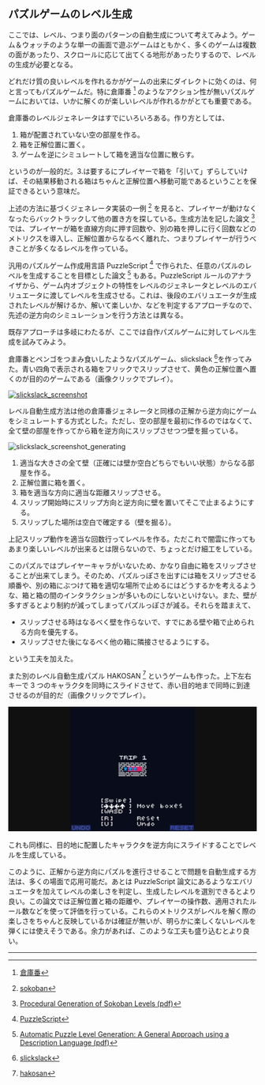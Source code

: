## パズルゲームのレベル生成

ここでは、レベル、つまり面のパターンの自動生成について考えてみよう。ゲーム＆ウォッチのような単一の画面で遊ぶゲームはともかく、多くのゲームは複数の面があったり、スクロールに応じて出てくる地形があったりするので、レベルの生成が必要となる。

どれだけ質の良いレベルを作れるかがゲームの出来にダイレクトに効くのは、何と言ってもパズルゲームだ。特に倉庫番 [^1] のようなアクション性が無いパズルゲームにおいては、いかに解くのが楽しいレベルが作れるかがとても重要である。

倉庫番のレベルジェネレータはすでにいろいろある。作り方としては、

1. 箱が配置されていない空の部屋を作る。
1. 箱を正解位置に置く。
1. ゲームを逆にシミュレートして箱を適当な位置に散らす。

というのが一般的だ。3.は要するにプレイヤーで箱を「引いて」ずらしていけば、その結果移動される箱はちゃんと正解位置へ移動可能であるということを保証できるという意味だ。

上述の方法に基づくジェネレータ実装の一例 [^2] を見ると、プレイヤーが動けなくなったらバックトラックして他の置き方を探している。生成方法を記した論文 [^3]では、プレイヤーが箱を直線方向に押す回数や、別の箱を押しに行く回数などのメトリクスを導入し、正解位置からなるべく離れた、つまりプレイヤーが行うべきことが多くなるレベルを作っている。

汎用のパズルゲーム作成用言語 PuzzleScript [^4] で作られた、任意のパズルのレベルを生成することを目標とした論文 [^5] もある。PuzzleScript ルールのアナライザから、ゲーム内オブジェクトの特性をレベルのジェネレータとレベルのエバリュエータに渡してレベルを生成させる。これは、後段のエバリュエータが生成されたレベルが解けるか、解いて楽しいか、などを判定するアプローチなので、先述の逆方向のシミュレーションを行う方法とは異なる。

既存アプローチは多岐にわたるが、ここでは自作パズルゲームに対してレベル生成を試みてみよう。

倉庫番とペンゴをつまみ食いしたようなパズルゲーム、slickslack [^6]を作ってみた。青い四角で表示される箱をフリックでスリップさせて、黄色の正解位置へ置くのが目的のゲームである（画像クリックでプレイ）。

[![slickslack_screenshot](https://abagames.github.io/slickslack/screenshot.gif)](https://abagames.github.io/slickslack/index.html)

レベル自動生成方法は他の倉庫番ジェネレータと同様の正解から逆方向にゲームをシミュレートする方式とした。ただし、空の部屋を最初に作るのではなくて、全て壁の部屋を作ってから箱を逆方向にスリップさせつつ壁を掘っている。

![slickslack_screenshot_generating](https://abagames.github.io/slickslack/screenshot_generating.gif)

1. 適当な大きさの全て壁（正確には壁か空白どちらでもいい状態）からなる部屋を作る。
1. 正解位置に箱を置く。
1. 箱を適当な方向に適当な距離スリップさせる。
1. スリップ開始時にスリップ方向と逆方向に壁を置いてそこで止まるようにする。
1. スリップした場所は空白で確定する（壁を掘る）。

上記スリップ動作を適当な回数行ってレベルを作る。ただこれで闇雲に作ってもあまり楽しいレベルが出来るとは限らないので、ちょっとだけ細工をしている。

このパズルではプレイヤーキャラがいないため、かなり自由に箱をスリップさせることが出来てしまう。そのため、パズルっぽさを出すには箱をスリップさせる順番や、別の箱にぶつけて箱を適切な場所で止めるにはどうするかを考えるような、箱と箱の間のインタラクションが多いものにしないといけない。また、壁が多すぎるとより制約が減ってしまってパズルっぽさが減る。それらを踏まえて、

- スリップさせる時はなるべく壁を作らないで、すでにある壁や箱で止められる方向を優先する。
- スリップさせた後になるべく他の箱に隣接させるようにする。

という工夫を加えた。

また別のレベル自動生成パズル HAKOSAN [^7] というゲームも作った。上下左右キーで 3 つのキャラクタを同時にスライドさせて、赤い目的地まで同時に到達させるのが目的だ（画像クリックでプレイ）。

<a href="https://abagames.github.io/hakosan/build/"><img src="https://raw.githubusercontent.com/abagames/hakosan/main/docs/screenshot.gif" alt="HAKOSAN" width="640"/></a>

これも同様に、目的地に配置したキャラクタを逆方向にスライドすることでレベルを生成している。

このように、正解から逆方向にパズルを進行させることで問題を自動生成する方法は、多くの場面で応用可能だ。あとは PuzzleScript 論文にあるようなエバリュエータを加えてレベルの楽しさを判定し、生成したレベルを選別できるとより良い。この論文では正解位置と箱の距離や、プレイヤーの操作数、適用されたルール数などを使って評価を行っている。これらのメトリクスがレベルを解く際の楽しさをちゃんと反映しているかは確証が無いが、明らかに楽しくないレベルを弾くには使えそうである。余力があれば、このような工夫も盛り込むとより良い。

---

[^1]: [倉庫番](https://ja.wikipedia.org/wiki/%E5%80%89%E5%BA%AB%E7%95%AA)
[^2]: [sokoban](https://github.com/miki151/sokoban)
[^3]: [Procedural Generation of Sokoban Levels (pdf)](https://ianparberry.com/pubs/GAMEON-NA_METH_03.pdf)
[^4]: [PuzzleScript](http://www.puzzlescript.net/)
[^5]: [Automatic Puzzle Level Generation: A General Approach using a Description Language (pdf)](https://www.um.edu.mt/library/oar/bitstream/123456789/81990/1/Automatic_puzzle_level_generation_a_general_approach_using_a_description_language_2015.pdf)
[^6]: [slickslack](https://github.com/abagames/slickslack)
[^7]: [hakosan](https://github.com/abagames/hakosan)
